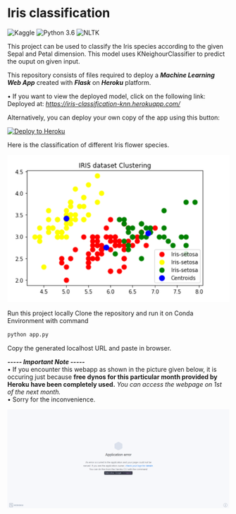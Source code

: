 # Iris classification
![Kaggle](https://img.shields.io/badge/Dataset-Kaggle-blue.svg) ![Python 3.6](https://img.shields.io/badge/Python-3.6-brightgreen.svg) ![NLTK](https://img.shields.io/badge/Library-NLTK-orange.svg)

This project can be used to classify the Iris species according to the given Sepal and Petal dimension.
This model uses KNeighourClassifier to predict the ouput on given input.

 This repository consists of files required to deploy a ___Machine Learning Web App___ created with ___Flask___ on ___Heroku___ platform.

• If you want to view the deployed model, click on the following link:<br />
Deployed at: _https://iris-classification-knn.herokuapp.com/_


Alternatively, you can deploy your own copy of the app using this button:

[![Deploy to Heroku](https://www.herokucdn.com/deploy/button.png)](https://heroku.com/deploy)

Here is the classification of different Iris flower species.

![iris classification image](https://github.com/I-am-vishalmaurya/iris_classification/blob/master/iris_classification.png)

Run this project locally
  Clone the repository and run it on Conda Environment with command 
  ```Python
  python app.py
  ```
   Copy the generated localhost URL and paste in browser.

_**----- Important Note -----**_<br />
• If you encounter this webapp as shown in the picture given below, it is occuring just because **free dynos for this particular month provided by Heroku have been completely used.** _You can access the webpage on 1st of the next month._<br />
• Sorry for the inconvenience.

![Heroku-Error](application-error-heroku.png)
